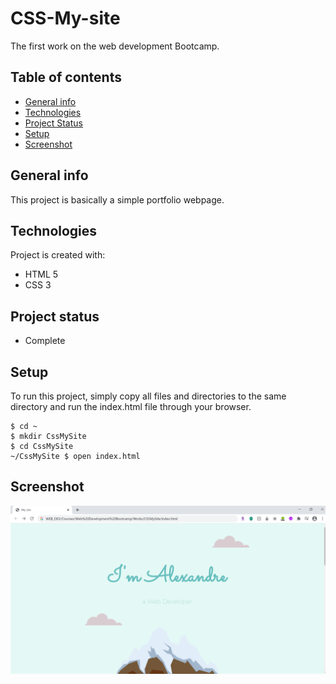 # CSS-My-site
 The first work on the web development Bootcamp.

## Table of contents
* [General info](#general-info)
* [Technologies](#technologies)
* [Project Status](#project-status)
* [Setup](#setup)
* [Screenshot](#screenshot)

## General info
This project is basically a simple portfolio webpage.
	
## Technologies
Project is created with:
* HTML 5
* CSS 3

## Project status
* Complete
	
## Setup
To run this project, simply copy all files and directories to the same directory and run the index.html file through your browser.

```
$ cd ~
$ mkdir CssMySite
$ cd CssMySite
~/CssMySite $ open index.html
```

## Screenshot
![Alt text](/images/CssMySite-screenShot.png?raw=true)
